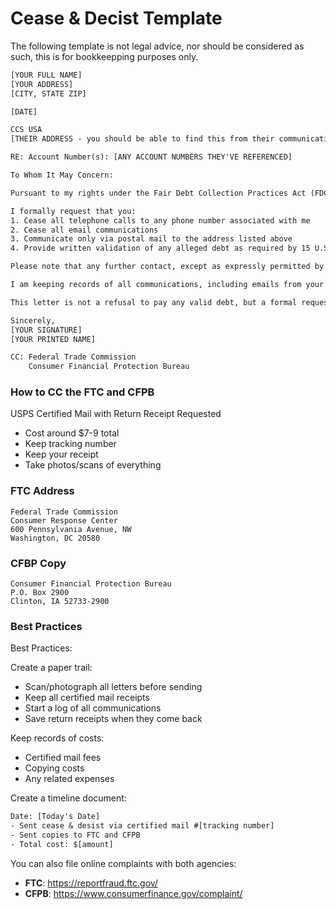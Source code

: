 # Cease & Decist Template

The following template is not legal advice, nor should be considered as such, this is for bookkeepping purposes only.

```txt
[YOUR FULL NAME]
[YOUR ADDRESS]
[CITY, STATE ZIP]

[DATE]

CCS USA
[THEIR ADDRESS - you should be able to find this from their communications]

RE: Account Number(s): [ANY ACCOUNT NUMBERS THEY'VE REFERENCED]

To Whom It May Concern:

Pursuant to my rights under the Fair Debt Collection Practices Act (FDCPA), 15 U.S.C. § 1692c(c), I am writing to demand that you cease all further communication with me, except for the purposes explicitly permitted by statute.

I formally request that you:
1. Cease all telephone calls to any phone number associated with me
2. Cease all email communications
3. Communicate only via postal mail to the address listed above
4. Provide written validation of any alleged debt as required by 15 U.S.C. § 1692g

Please note that any further contact, except as expressly permitted by law, will constitute harassment and may subject you to liability under federal and state law.

I am keeping records of all communications, including emails from your domain(s) and automated dialing systems (noted as "osphonedialer.ccsusa.com" in your communications).

This letter is not a refusal to pay any valid debt, but a formal request that you follow federal law in any further communications.

Sincerely,
[YOUR SIGNATURE]
[YOUR PRINTED NAME]

CC: Federal Trade Commission
    Consumer Financial Protection Bureau
```

### How to CC the FTC and CFPB

USPS Certified Mail with Return Receipt Requested

- Cost around $7-9 total
- Keep tracking number
- Keep your receipt
- Take photos/scans of everything

### FTC Address

```
Federal Trade Commission
Consumer Response Center
600 Pennsylvania Avenue, NW
Washington, DC 20580
```

### CFBP Copy

```
Consumer Financial Protection Bureau
P.O. Box 2900
Clinton, IA 52733-2900
```

### Best Practices

Best Practices:

Create a paper trail:

- Scan/photograph all letters before sending
- Keep all certified mail receipts
- Start a log of all communications
- Save return receipts when they come back

Keep records of costs:

- Certified mail fees
- Copying costs
- Any related expenses

Create a timeline document:

```txt
Date: [Today's Date]
- Sent cease & desist via certified mail #[tracking number]
- Sent copies to FTC and CFPB
- Total cost: $[amount]
```

You can also file online complaints with both agencies:

- **FTC**: https://reportfraud.ftc.gov/
- **CFPB**: https://www.consumerfinance.gov/complaint/
